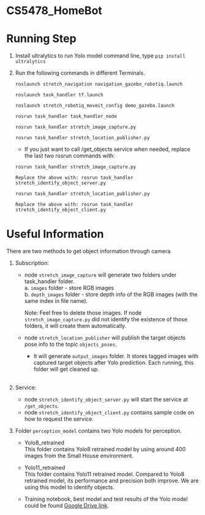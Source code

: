 # CS5478_HomeBot

# Running Step </br>
1. Install ultralytics to run Yolo model
command line, type `pip install ultralytics`

2. Run the following commands in different Terminals.
    ```
    roslaunch stretch_navigation navigation_gazebo_robotiq.launch

    roslaunch task_handler tf.launch

    roslaunch stretch_robotiq_moveit_config demo_gazebo.launch

    rosrun task_handler task_handler_node

    rosrun task_handler stretch_image_capture.py

    rosrun task_handler stretch_location_publisher.py
    ```

    - If you just want to call /get_objects service when needed, replace the last two rosrun commands with: <br>

    ```
    rosrun task_handler stretch_image_capture.py

    Replace the above with: rosrun task_handler stretch_identify_object_server.py

    rosrun task_handler stretch_location_publisher.py

    Replace the above with: rosrun task_handler stretch_identify_object_client.py
    ```

# Useful Information</br>
There are two methods to get object information through camera. <br>

1. Subscription:
    - node `stretch_image_capture` will generate two folders under task_handler folder. </br>
        a. `images` folder - store RGB images </br>
        b. `depth_images` folder - store depth info of the RGB images (with the same index in file name). <br>

        Note: Feel free to delete those images. If node `stretch_image_capture.py` did not identify the existence of those folders, it will create them automatically.

    - node `stretch_location_publisher` will publish the target objects pose info to the topic `objects_poses`. </br>
        - It will generate `output_images` folder. It stores tagged images with captured target objects after Yolo prediction. Each running, this folder will get cleaned up.
    <br>

2. Service:
    - node `stretch_identify_object_server.py` will start the service at `/get_objects`.
    - node `stretch_identify_object_client.py` contains sample code on how to request the service.<br>

3. Folder `perception_model` contains two Yolo models for perception. </br>
    - Yolo8_retrained </br>
    This folder contains Yolo8 retrained model by using around 400 images from the Small House environment.

    - Yolo11_retrained </br>
    This folder contains Yolo11 retrained model. Compared to Yolo8 retrained model, its performance and precision both improve. We are using this model to identify objects.

    - Training notebook, best model and test results of the Yolo model could be found [Google Drive link](https://drive.google.com/drive/folders/1LX2Mhq5g-VrV51M45szRoavj_GR6x6mt).
